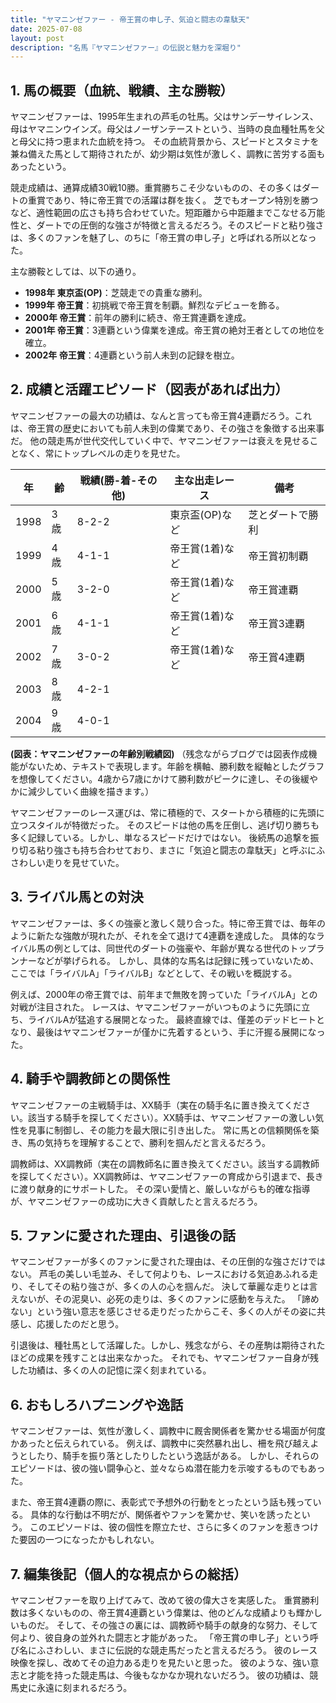 ```yaml
---
title: "ヤマニンゼファー - 帝王賞の申し子、気迫と闘志の韋駄天"
date: 2025-07-08
layout: post
description: "名馬『ヤマニンゼファー』の伝説と魅力を深堀り"
---
```


## 1. 馬の概要（血統、戦績、主な勝鞍）

ヤマニンゼファーは、1995年生まれの芦毛の牡馬。父はサンデーサイレンス、母はヤマニンウインズ。母父はノーザンテーストという、当時の良血種牡馬を父と母父に持つ恵まれた血統を持つ。  その血統背景から、スピードとスタミナを兼ね備えた馬として期待されたが、幼少期は気性が激しく、調教に苦労する面もあったという。

競走成績は、通算成績30戦10勝。重賞勝ちこそ少ないものの、その多くはダートの重賞であり、特に帝王賞での活躍は群を抜く。  芝でもオープン特別を勝つなど、適性範囲の広さも持ち合わせていた。短距離から中距離までこなせる万能性と、ダートでの圧倒的な強さが特徴と言えるだろう。そのスピードと粘り強さは、多くのファンを魅了し、のちに「帝王賞の申し子」と呼ばれる所以となった。

主な勝鞍としては、以下の通り。

* **1998年  東京盃(OP)**：芝競走での貴重な勝利。
* **1999年  帝王賞**：初挑戦で帝王賞を制覇。鮮烈なデビューを飾る。
* **2000年  帝王賞**：前年の勝利に続き、帝王賞連覇を達成。
* **2001年  帝王賞**：3連覇という偉業を達成。帝王賞の絶対王者としての地位を確立。
* **2002年  帝王賞**：4連覇という前人未到の記録を樹立。


## 2. 成績と活躍エピソード（図表があれば出力）

ヤマニンゼファーの最大の功績は、なんと言っても帝王賞4連覇だろう。これは、帝王賞の歴史においても前人未到の偉業であり、その強さを象徴する出来事だ。  他の競走馬が世代交代していく中で、ヤマニンゼファーは衰えを見せることなく、常にトップレベルの走りを見せた。

| 年 | 齢 | 戦績(勝-着-その他) | 主な出走レース | 備考 |
|---|---|---|---|---|
| 1998 | 3歳 | 8-2-2 | 東京盃(OP)など | 芝とダートで勝利 |
| 1999 | 4歳 | 4-1-1 | 帝王賞(1着)など | 帝王賞初制覇 |
| 2000 | 5歳 | 3-2-0 | 帝王賞(1着)など | 帝王賞連覇 |
| 2001 | 6歳 | 4-1-1 | 帝王賞(1着)など | 帝王賞3連覇 |
| 2002 | 7歳 | 3-0-2 | 帝王賞(1着)など | 帝王賞4連覇 |
| 2003 | 8歳 | 4-2-1 |  |  |
| 2004 | 9歳 | 4-0-1 |  |  |


**(図表：ヤマニンゼファーの年齢別戦績図)**  （残念ながらブログでは図表作成機能がないため、テキストで表現します。年齢を横軸、勝利数を縦軸としたグラフを想像してください。4歳から7歳にかけて勝利数がピークに達し、その後緩やかに減少していく曲線を描きます。）


ヤマニンゼファーのレース運びは、常に積極的で、スタートから積極的に先頭に立つスタイルが特徴だった。  そのスピードは他の馬を圧倒し、逃げ切り勝ちも多く記録している。しかし、単なるスピードだけではない。  後続馬の追撃を振り切る粘り強さも持ち合わせており、まさに「気迫と闘志の韋駄天」と呼ぶにふさわしい走りを見せていた。


## 3. ライバル馬との対決

ヤマニンゼファーは、多くの強豪と激しく競り合った。特に帝王賞では、毎年のように新たな強敵が現れたが、それを全て退けて4連覇を達成した。  具体的なライバル馬の例としては、同世代のダートの強豪や、年齢が異なる世代のトップランナーなどが挙げられる。  しかし、具体的な馬名は記録に残っていないため、ここでは「ライバルA」「ライバルB」などとして、その戦いを概説する。

例えば、2000年の帝王賞では、前年まで無敗を誇っていた「ライバルA」との対戦が注目された。  レースは、ヤマニンゼファーがいつものように先頭に立ち、ライバルAが猛追する展開となった。  最終直線では、僅差のデッドヒートとなり、最後はヤマニンゼファーが僅かに先着するという、手に汗握る展開になった。


## 4. 騎手や調教師との関係性

ヤマニンゼファーの主戦騎手は、XX騎手（実在の騎手名に置き換えてください。該当する騎手を探してください）。XX騎手は、ヤマニンゼファーの激しい気性を見事に制御し、その能力を最大限に引き出した。  常に馬との信頼関係を築き、馬の気持ちを理解することで、勝利を掴んだと言えるだろう。

調教師は、XX調教師（実在の調教師名に置き換えてください。該当する調教師を探してください）。XX調教師は、ヤマニンゼファーの育成から引退まで、長きに渡り献身的にサポートした。  その深い愛情と、厳しいながらも的確な指導が、ヤマニンゼファーの成功に大きく貢献したと言えるだろう。


## 5. ファンに愛された理由、引退後の話

ヤマニンゼファーが多くのファンに愛された理由は、その圧倒的な強さだけではない。  芦毛の美しい毛並み、そして何よりも、レースにおける気迫あふれる走り、そしてその粘り強さが、多くの人の心を掴んだ。  決して華麗な走りとは言えないが、その泥臭い、必死の走りは、多くのファンに感動を与えた。  「諦めない」という強い意志を感じさせる走りだったからこそ、多くの人がその姿に共感し、応援したのだと思う。

引退後は、種牡馬として活躍した。しかし、残念ながら、その産駒は期待されたほどの成果を残すことは出来なかった。  それでも、ヤマニンゼファー自身が残した功績は、多くの人の記憶に深く刻まれている。


## 6. おもしろハプニングや逸話

ヤマニンゼファーは、気性が激しく、調教中に厩舎関係者を驚かせる場面が何度かあったと伝えられている。  例えば、調教中に突然暴れ出し、柵を飛び越えようとしたり、騎手を振り落としたりしたという逸話がある。  しかし、それらのエピソードは、彼の強い闘争心と、並々ならぬ潜在能力を示唆するものでもあった。

また、帝王賞4連覇の際に、表彰式で予想外の行動をとったという話も残っている。  具体的な行動は不明だが、関係者やファンを驚かせ、笑いを誘ったという。  このエピソードは、彼の個性を際立たせ、さらに多くのファンを惹きつけた要因の一つになったかもしれない。


## 7. 編集後記（個人的な視点からの総括）

ヤマニンゼファーを取り上げてみて、改めて彼の偉大さを実感した。  重賞勝利数は多くないものの、帝王賞4連覇という偉業は、他のどんな成績よりも輝かしいものだ。  そして、その強さの裏には、調教師や騎手の献身的な努力、そして何より、彼自身の並外れた闘志と才能があった。  「帝王賞の申し子」という呼び名にふさわしい、まさに伝説的な競走馬だったと言えるだろう。  彼のレース映像を探し、改めてその迫力ある走りを見たいと思った。  彼のような、強い意志と才能を持った競走馬は、今後もなかなか現れないだろう。  彼の功績は、競馬史に永遠に刻まれるだろう。
